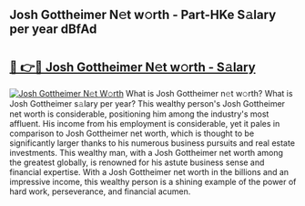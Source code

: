 ## Josh Gottheimer N𝚎t w𝚘rth - Part-HKe S𝚊lary per year dBfAd

# <h2><a href="http://gc2lkqz.nevu.top/?p=Josh+Gottheimer">🔗 👉🔴 Josh Gottheimer N𝚎t w𝚘rth - S𝚊lary</a></h2>

[![Josh Gottheimer N𝚎t W𝚘rth](https://i.imgur.com/Oavwk0R.jpeg)](http://gc2lkqz.nevu.top/?p=Josh+Gottheimer)
What is Josh Gottheimer n𝚎t w𝚘rth? What is Josh Gottheimer s𝚊lary per year?
This wealthy person's Josh Gottheimer net worth is considerable, positioning him among the industry's most affluent. His income from his employment is considerable, yet it pales in comparison to Josh Gottheimer net worth, which is thought to be significantly larger thanks to his numerous business pursuits and real estate investments. This wealthy man, with a Josh Gottheimer net worth among the greatest globally, is renowned for his astute business sense and financial expertise. With a Josh Gottheimer net worth in the billions and an impressive income, this wealthy person is a shining example of the power of hard work, perseverance, and financial acumen.
